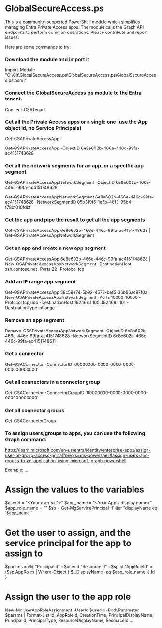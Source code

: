 ﻿# GlobalSecureAccess.ps

This is a community-supported PowerShell module which simplifies managing Entra Private Access apps. The module calls the Graph API endpoints to perform common operations.
Please contribute and report issues.

Here are some commands to try:

### Download the module and import it

Import-Module "C:\Git\GlobalSecureAccess.ps\GlobalSecureAccess.ps\GlobalSecureAccess.ps.psm1"

### Connect the GlobalSecureAccess.ps module to the Entra tenant.

Connect-GSATenant

### Get all the Private Access apps or a single one (use the App object id, no Service Principals)

Get-GSAPrivateAccessApp

Get-GSAPrivateAccessApp -ObjectID 6e8e602b-466e-446c-99fa-ac4151748628

### Get all the network segments for an app, or a specific app segment

Get-GSAPrivateAccessAppNetworkSegment -ObjectID 6e8e602b-466e-446c-99fa-ac4151748628

Get-GSAPrivateAccessAppNetworkSegment 6e8e602b-466e-446c-99fa-ac4151748628 -NetworkSegmentID 05b319f5-1e5b-48f3-95b4-f78cf010fdbf

### Get the app and pipe the result to get all the app segments

Get-GSAPrivateAccessApp 6e8e602b-466e-446c-99fa-ac4151748628 | Get-GSAPrivateAccessAppNetworkSegment

### Get an app and create a new app segment

Get-GSAPrivateAccessApp 6e8e602b-466e-446c-99fa-ac4151748628 | New-GSAPrivateAccessAppNetworkSegment -DestinationHost ssh.contoso.net -Ports 22 -Protocol tcp

### Add an IP range app segment
Get-GSAPrivateAccessApp 58c59e74-5b92-4578-bef5-36b86ac97f0a | New-GSAPrivateAccessAppNetworkSegment -Ports 10000-16000 -Protocol tcp,udp -DestinationHost 192.168.1.100..192.168.1.101 -DestinationType ipRange

### Remove an app segment

Remove-GSAPrivateAccessAppNetworkSegment -ObjectID 6e8e602b-466e-446c-99fa-ac4151748628 -NetworkSegmentID 6e8e602b-466e-446c-99fa-ac4151748611

### Get a connector
Get-GSAConnector -ConnectorID '00000000-0000-0000-0000-000000000000'

### Get all connectors in a connector group
Get-GSAConnector -ConnectorGroupID '00000000-0000-0000-0000-000000000000'

### Get all connector groups
Get-GSAConnectorGroup

### To assign users/groups to apps, you can use the following Graph command:
https://learn.microsoft.com/en-us/entra/identity/enterprise-apps/assign-user-or-group-access-portal?pivots=ms-powershell#assign-users-and-groups-to-an-application-using-microsoft-graph-powershell

Example:
...
# Assign the values to the variables

$userId = "<Your user's ID>"
$app_name = "<Your App's display name>"
$app_role_name = "<App role display name>"
$sp = Get-MgServicePrincipal -Filter "displayName eq '$app_name'"

# Get the user to assign, and the service principal for the app to assign to

$params = @{
    "PrincipalId" =$userId
    "ResourceId" =$sp.Id
    "AppRoleId" =($sp.AppRoles | Where-Object { $_.DisplayName -eq $app_role_name }).Id
    }

# Assign the user to the app role

New-MgUserAppRoleAssignment -UserId $userId -BodyParameter $params |
    Format-List Id, AppRoleId, CreationTime, PrincipalDisplayName,
    PrincipalId, PrincipalType, ResourceDisplayName, ResourceId
...